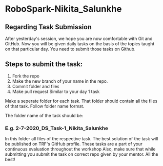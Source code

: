 # RoboSpark-Nikita_Salunkhe

## Regarding Task Submission

After yesterday's session, we hope you are now comfortable with Git and GitHub. Now you will be given daily tasks on the basis of the topics taught on that particular day. You need to submit those tasks on Github. 

## Steps to submit the task:

1. Fork the repo
2. Make the new branch of your name in the repo.
3. Commit folder and files
4. Make pull request Similar to your day 1 task

Make a seperate folder for each task. That folder should contain all the files of that task. Follow folder name format.

The folder name of the task should be:

### E.g. 2-7-2020_DS_Task-1_Nikita_Salunkhe

In this folder all files of the respective task. The best solution of the task will be published on TRF's GitHub profile. These tasks are a part of your continuous evaluation throughout the workshop Also, make sure that while submitting you submit the task on correct repo given by your mentor. All the best!
